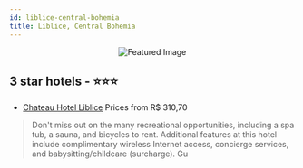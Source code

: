 ```yaml
---
id: liblice-central-bohemia
title: Liblice, Central Bohemia
---
```


<center><img src="https://i.travelapi.com/hotels/4000000/3640000/3631300/3631284/a2d208e1_z.jpg" alt="Featured Image" /></center>


##  3 star hotels - ⭐️⭐️⭐️

-    [Chateau Hotel Liblice](https://us.hurb.com/hotels/liblice/chateau-hotel-liblice-JNP-JP347094?cmp=18055) Prices from R$ 310,70
   > Don't miss out on the many recreational opportunities, including a spa tub, a sauna, and bicycles to rent. Additional features at this hotel include complimentary wireless Internet access, concierge services, and babysitting/childcare (surcharge). Gu
